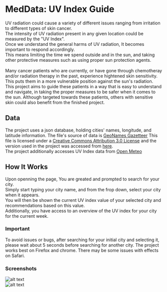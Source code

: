 # MedData: UV Index Guide

UV radiation could cause a variety of different issues ranging from irritation to different types of skin cancer.<br>
The intensity of UV radiation present in any given location could be measured by the "UV Index".<br>
Once we understand the general harms of UV radiation, It becomes important to respond accordingly.<br>
This means limiting the time we spend outside and in the sun, and taking other protective measures such as using proper sun protection agents.<br>
<br>
Many cancer patients who are currently, or have gone through chemotheray and/or radiation therapy in the past, experience hightened skin sensitivity. This puts them in a more vulnerable position against the sun's radiation. 
This project aims to guide these patients in a way that is easy to understand and navigate, in taking the proper measures to be safer when it comes to the sun. Although targeted towards these patients, others with sensitive skin could also benefit from the finished project.

## Data
The project uses a json database, holding cities' names, longitude, and latitude information.
The file's source of data is [GeoNames Gazetteer](http://www.geonames.org/)
This file is licensed under a [Creative Commons Attribution 3.0 License](https://creativecommons.org/licenses/by/3.0/) and the version used in the project was accessed from [here](https://github.com/lutangar/cities.json).
<br>
The project additionally accesses UV Index data from [Open Meteo](https://open-meteo.com/)


## How It Works

Upon openning the page, You are greated and prompted to search for your city.<br>
Simply start typing your city name, and from the frop down, select your city when it appears.<br>
You will then be shown the current UV index value of your selected city and recommendations based on this value.<br>
Additionally, you have access to an overview of the UV index for your city for the current week.<br>

### Important
To avoid issues or bugs, after searching for your initial city and selecting it, please wait about 5 seconds before searching for another city.
The project works best on Firefox and chrome. There may be some issues with effects on Safari.

### Screenshots
![alt text](https://github.com/ABiteofPi/MedData/blob/main/Screenshots/01.png)<br>
![alt text](https://github.com/ABiteofPi/MedData/blob/main/Screenshots/02.png)
